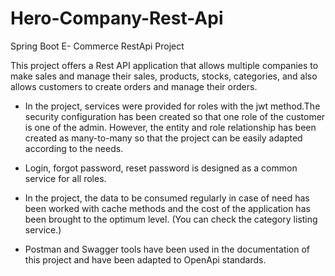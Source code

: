 # Hero-Company-Rest-Api
Spring Boot E- Commerce RestApi Project

This project offers a Rest API application that allows multiple companies to make sales and manage their sales, products, stocks, categories, and also allows customers to create orders and manage their orders.

- In the project, services were provided for roles with the jwt method.The security configuration has been created so that one role of the customer is one of the admin.
However, the entity and role relationship has been created as many-to-many so that the project can be easily adapted according to the needs.

- Login, forgot password, reset password is designed as a common service for all roles.

- In the project, the data to be consumed regularly in case of need has been worked with cache methods and the cost of the application has been brought to the optimum level. (You can check the category listing service.)

- Postman and Swagger tools have been used in the documentation of this project and have been adapted to OpenApi standards.
